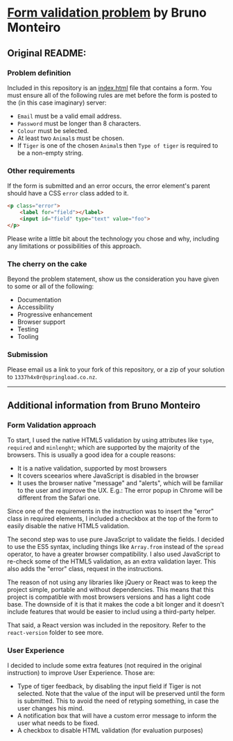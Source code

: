 # [Form validation problem](https://springload.github.io/form-validation-problem/) by Bruno Monteiro

## Original README:

### Problem definition

Included in this repository is an [index.html](index.html) file that contains a form. You must ensure all of the following rules are met before the form is posted to the (in this case imaginary) server:

* `Email` must be a valid email address.
* `Password` must be longer than 8 characters.
* `Colour` must be selected.
* At least two `Animal`s must be chosen.
* If `Tiger` is one of the chosen `Animal`s then `Type of tiger` is required to be a non-empty string.

### Other requirements

If the form is submitted and an error occurs, the error element's parent should have a CSS `error` class added to it.

```html
<p class="error">
    <label for="field"></label>
    <input id="field" type="text" value="foo">
</p>
```

Please write a little bit about the technology you chose and why, including any limitations or possibilities of this approach.

### The cherry on the cake

Beyond the problem statement, show us the consideration you have given to some or all of the following:

- Documentation
- Accessibility
- Progressive enhancement
- Browser support
- Testing
- Tooling

### Submission

Please email us a link to your fork of this repository, or a zip of your solution to `1337h4x0r@springload.co.nz`.

---

## Additional information from Bruno Monteiro

### Form Validation approach

To start, I used the native HTML5 validation by using attributes like `type`, `required` and `minlenght`; which are supported by the majority of the browsers. This is usually a good idea for a couple reasons:

- It is a native validation, supported by most browsers
- It covers sceearios where JavaScript is disabled in the browser
- It uses the browser native "message" and "alerts", which will be familiar to the user and improve the UX. E.g.: The error popup in Chrome will be different from the Safari one.

Since one of the requirements in the instruction was to insert the "error" class in required elements, I included a checkbox at the top of the form to easily disable the native HTML5 validation.

The second step was to use pure JavaScript to validate the fields. I decided to use the ES5 syntax, including things like `Array.from` instead of the `spread` operator, to have a greater browser compatibility. I also used JavaScript to re-check some of the HTML5 validation, as an extra validation layer. This also adds the "error" class, request in the instructions.

The reason of not using any libraries like jQuery or React was to keep the project simple, portable and without dependencies. This means that this project is compatible with most browsers versions and has a light code base. The downside of it is that it makes the code a bit longer and it doesn't include features that would be easier to includ using a third-party helper.

That said, a React version was included in the repository. Refer to the `react-version` folder to see more.

### User Experience

I decided to include some extra features (not required in the original instruction) to improve User Experience. Those are:

- Type of tiger feedback, by disabling the input field if Tiger is not selected. Note that the value of the input will be preserved until the form is submitted. This to avoid the need of retyping something, in case the user changes his mind.
- A notification box that will have a custom error message to inform the user what needs to be fixed.
- A checkbox to disable HTML validation (for evaluation purposes)